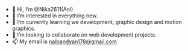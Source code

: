 - 👋 Hi, I’m @Nika2611(Ani)
- 👀 I’m interested in everything new.
- 🌱 I’m currently learning we development, graphic design and motion graphics.
- 💞️ I’m looking to collaborate on web development projects.
- 📫 My email is nalbandyan178@gmail.com

<!---
Nika2611/Nika2611 is a ✨ special ✨ repository because its `README.md` (this file) appears on your GitHub profile.
You can click the Preview link to take a look at your changes.
--->
